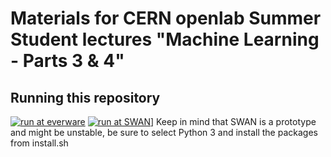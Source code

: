 # Materials for CERN openlab Summer Student lectures "Machine Learning - Parts 3 & 4"
## Running this repository
[![run at everware](https://img.shields.io/badge/run%20me-@everware-blue.svg?style=flat)](https://everware.rep.school.yandex.net/hub/oauth_login?repourl=https://github.com/yandexdataschool/mlhep2017)
[![run at SWAN](https://swanserver.web.cern.ch/swanserver/images/badge_swan_white_150.png)](https://swanserver.web.cern.ch/swanserver/cgi-bin/go/?projurl=https://github.com/yandexdataschool/cern_summer_school_2017.git)] Keep in mind that SWAN is a prototype and might be unstable, be sure to select Python 3 and install the packages from install.sh